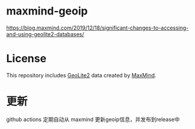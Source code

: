 # maxmind-geoip

https://blog.maxmind.com/2019/12/18/significant-changes-to-accessing-and-using-geolite2-databases/

# License

This repository includes [GeoLite2](https://dev.maxmind.com/geoip/geoip2/geolite2/) data created by [MaxMind](https://www.maxmind.com).


# 更新

github actions 定期自动从 maxmind 更新geoip信息，并发布到release中

